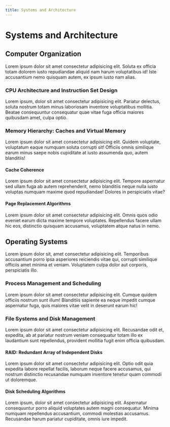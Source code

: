 ```yaml
---
title: Systems and Architecture
---
```


# Systems and Architecture #

## Computer Organization

Lorem ipsum dolor sit amet consectetur adipisicing elit. Soluta ex officia totam dolorem iusto repudiandae aliquid nam harum voluptatibus id! Iste accusantium nemo quisquam autem, ex ipsum iusto nam alias.

### CPU Architecture and Instruction Set Design

Lorem ipsum, dolor sit amet consectetur adipisicing elit. Pariatur delectus, soluta nostrum totam minus laboriosam inventore voluptatibus mollitia. Beatae consequuntur consequatur quae vitae fuga officia maiores quibusdam amet, culpa optio.

### Memory Hierarchy: Caches and Virtual Memory

Lorem ipsum dolor sit amet consectetur adipisicing elit. Quidem voluptate, voluptatum eaque numquam soluta corrupti sit! Officiis omnis similique earum minus saepe nobis cupiditate at iusto assumenda quo, autem blanditiis!

#### Cache Coherence

Lorem ipsum dolor sit amet consectetur adipisicing elit. Tempore aspernatur sed ullam fuga ab autem reprehenderit, nemo blanditiis neque nulla iusto voluptas numquam maxime quod repudiandae! Dolores in perspiciatis vitae?

#### Page Replacement Algorithms

Lorem ipsum dolor sit amet consectetur adipisicing elit. Omnis quos odio eveniet earum dicta maxime tempore voluptates. Repellendus facere ullam hic eos, distinctio quisquam accusamus, voluptatem atque natus in nemo.

## Operating Systems

Lorem ipsum dolor sit, amet consectetur adipisicing elit. Temporibus accusantium porro ipsa asperiores reiciendis vitae qui, corrupti similique officiis amet minima et veniam. Voluptatem culpa dolor aut corporis, perspiciatis illo.

### Process Management and Scheduling

Lorem ipsum dolor sit amet consectetur adipisicing elit. Cumque quidem officiis nostrum sunt illum! Blanditiis sapiente ea neque impedit cumque aspernatur fuga, quis maiores vitae velit in deserunt earum hic!

### File Systems and Disk Management

Lorem ipsum dolor sit amet consectetur adipisicing elit. Recusandae odit et, expedita, ab at pariatur nostrum veniam consequatur totam illo ex laudantium sunt repellendus, provident mollitia fugit enim officia quibusdam.

#### RAID: Redundant Array of Independent Disks

Lorem ipsum dolor sit amet consectetur adipisicing elit. Optio odit quia expedita labore repellat facilis, laborum neque facere accusamus, qui nostrum distinctio recusandae numquam inventore tenetur quam commodi ut doloremque.

#### Disk Scheduling Algorithms

Lorem ipsum, dolor sit amet consectetur adipisicing elit. Aspernatur consequuntur porro aliquid voluptates autem magni consequatur. Minima numquam repellendus accusantium, commodi molestias accusamus. Recusandae harum pariatur cupiditate, omnis iure impedit.
